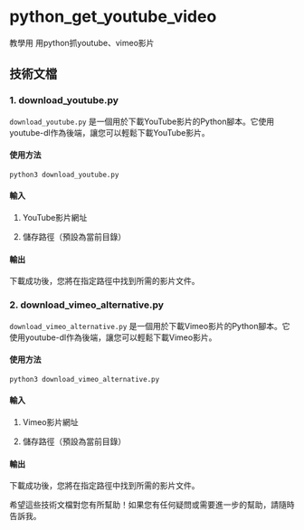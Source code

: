 # python_get_youtube_video
教學用 用python抓youtube、vimeo影片

技術文檔
----

### 1\. download_youtube.py

`download_youtube.py` 是一個用於下載YouTube影片的Python腳本。它使用youtube-dl作為後端，讓您可以輕鬆下載YouTube影片。

#### 使用方法

```
python3 download_youtube.py
```

#### 輸入

1.  YouTube影片網址
    
2.  儲存路徑（預設為當前目錄）
    

#### 輸出

下載成功後，您將在指定路徑中找到所需的影片文件。

### 2\. download\_vimeo\_alternative.py

`download_vimeo_alternative.py` 是一個用於下載Vimeo影片的Python腳本。它使用youtube-dl作為後端，讓您可以輕鬆下載Vimeo影片。

#### 使用方法

```
python3 download_vimeo_alternative.py
```

#### 輸入

1.  Vimeo影片網址
    
2.  儲存路徑（預設為當前目錄）
    

#### 輸出

下載成功後，您將在指定路徑中找到所需的影片文件。

希望這些技術文檔對您有所幫助！如果您有任何疑問或需要進一步的幫助，請隨時告訴我。